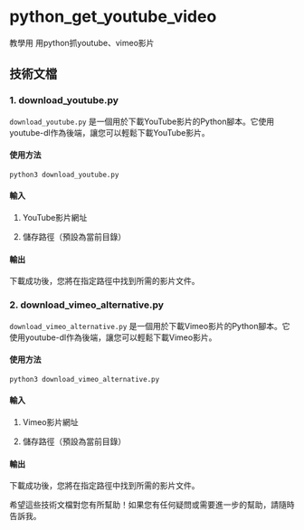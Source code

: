 # python_get_youtube_video
教學用 用python抓youtube、vimeo影片

技術文檔
----

### 1\. download_youtube.py

`download_youtube.py` 是一個用於下載YouTube影片的Python腳本。它使用youtube-dl作為後端，讓您可以輕鬆下載YouTube影片。

#### 使用方法

```
python3 download_youtube.py
```

#### 輸入

1.  YouTube影片網址
    
2.  儲存路徑（預設為當前目錄）
    

#### 輸出

下載成功後，您將在指定路徑中找到所需的影片文件。

### 2\. download\_vimeo\_alternative.py

`download_vimeo_alternative.py` 是一個用於下載Vimeo影片的Python腳本。它使用youtube-dl作為後端，讓您可以輕鬆下載Vimeo影片。

#### 使用方法

```
python3 download_vimeo_alternative.py
```

#### 輸入

1.  Vimeo影片網址
    
2.  儲存路徑（預設為當前目錄）
    

#### 輸出

下載成功後，您將在指定路徑中找到所需的影片文件。

希望這些技術文檔對您有所幫助！如果您有任何疑問或需要進一步的幫助，請隨時告訴我。